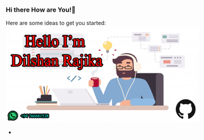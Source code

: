 ### Hi there How are You!👋


Here are some ideas to get you started:
![myimage-alt-tag](https://github.com/DilshanRajika9835/DilshanRajika9835/blob/main/remote-work-misconceptions.png)

- 

